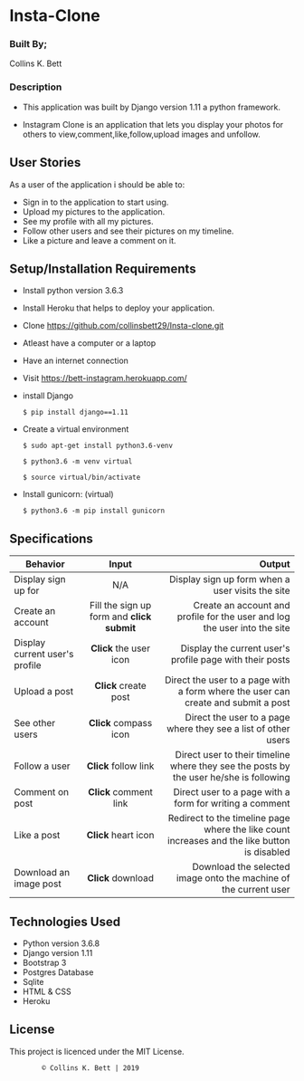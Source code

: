 # Insta-Clone

### Built By;
Collins K. Bett

### Description
- This application was built by Django version 1.11 a python framework.

- Instagram Clone is an application that lets you display your photos for others to view,comment,like,follow,upload images and unfollow.

## User Stories

As a user of the application i should be able to:

* Sign in to the application to start using.
* Upload my pictures to the application.
* See my profile with all my pictures.
* Follow other users and see their pictures on my timeline.
* Like a picture and leave a comment on it.

## Setup/Installation Requirements

* Install python version 3.6.3
* Install Heroku that helps to deploy your application.
* Clone https://github.com/collinsbett29/Insta-clone.git
* Atleast have a computer or a laptop
* Have an internet connection
* Visit https://bett-instagram.herokuapp.com/

* install Django

   ```$ pip install django==1.11```

* Create a virtual environment

   `$ sudo apt-get install python3.6-venv`

   ```$ python3.6 -m venv virtual```

   ```$ source virtual/bin/activate```

* Install gunicorn: (virtual)

   ```$ python3.6 -m pip install gunicorn```


## Specifications

| Behavior        | Input           | Output |
| ------------- |:-------------:| -----:|
| Display sign up for | N/A | Display sign up form when a user visits the site |
| Create an account | Fill the sign up form and **click submit** | Create an account and profile for the user and log the user into the site |
| Display current user's profile | **Click** the user icon | Display the current user's profile page with their posts |
| Upload a post | **Click** create post | Direct the user to a page with a form where the user can create and submit a post |
| See other users | **Click** compass icon | Direct the user to a page where they see a list of other users |
| Follow a user | **Click** follow link | Direct user to their timeline where they see the posts by the user he/she is following |
| Comment on post | **Click** comment link | Direct user to a page with a form for writing a comment |
| Like a post | **Click** heart icon | Redirect to the timeline page where the like count increases and the like button is disabled |
| Download an image post | **Click** download | Download the selected image onto the machine of the current user |


## Technologies Used

  * Python version 3.6.8
  * Django version 1.11
  * Bootstrap 3
  * Postgres Database
  * Sqlite
  * HTML & CSS 
  * Heroku

## License

This project is licenced under the MIT License.


            © Collins K. Bett | 2019





